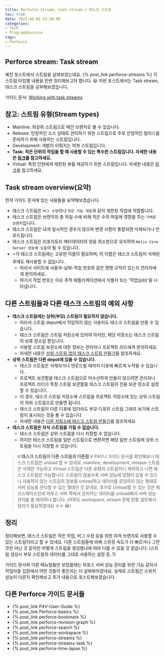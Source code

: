```yaml
---
title: Perforce Stream, task stream / 태스크 스트림
toc: true
date: 2023-05-02 22:30:00
categories:
- Tech
- Program&Service
tags:
- Perforce
---
```


## Perforce stream: Task stream

예전 포스트에서 스트림을 살펴보았는데요. {% post_link perforce-streams %}
각 스트림 타입별 내용을 한번 정리해보고자 합니다. 😃
이번 포스트에서는 Task stream, 태스크 스트림을 공부해보겠습니다.

가이드 문서: [Working with task streams](https://www.perforce.com/manuals/p4v/Content/P4V/streams.task.html)

## 참고: 스트림 유형(Stream types)

- Mainline: 최상위 스트림으로 메인 브랜치로 볼 수 있습니다.
- Release: 안정적인 소스 상태로 관리하기 위한 스트림으로 주로 안정적인 릴리스를 준비하기 위해 사용하는 스트림입니다.
- Development: 개발이 이뤄지는 피쳐 스트림입니다.
- **Task: 작은 단위의 작업을 할 때 사용할 수 있는 특수한 스트림입니다. 자세한 내용은 [링크](https://www.perforce.com/manuals/p4v/Content/P4V/streams.task.html)를 참고하세요.**
- Virtual: 특정 인원에게 제한된 뷰를 제공하기 위한 스트림입니다. 자세한 내용은 [링크](https://www.perforce.com/manuals/p4v/Content/P4V/streams.virtual.html)를 참고하세요.

## Task stream overview(요약)

먼저 가이드 문서에 있는 내용들을 요약해보겠습니다.

- 태스크 스트림은 `버그 수정`이나 `작은 기능 개발`과 같이 제한된 작업에 적합합니다. 
- 태스크 스트림은 브랜치의 총 파일 수에 비해 적은 수의 파일에 영향을 주는 `가벼운 브랜치`입니다.
- 태스크 스트림은 대개 일시적인 경우가 많으며 변경 사항이 통합되면 삭제되거나 언로드됩니다.
- 태스크 스트림은 리포지토리 메타데이터의 양을 최소한으로 유지하여 `Helix Core Server 성능에 도움`이 될 수 있습니다.
- ⭐각 태스크 스트림에는 고유한 이름이 필요하며, 이 이름은 태스크 스트림이 삭제된 후에도 재사용할 수 없습니다.
  - 따라서 사이트에 사용자-날짜-작업 번호와 같은 명명 규칙이 있는지 관리자에게 문의하세요.
  - 여기서 작업 번호는 이슈 추적 애플리케이션에서 식별자 또는 '작업(job)'을 나타냅니다.

## 다른 스트림들과 다른 태스크 스트림의 예외 사항

- **태스크 스트림에는 상위(부모) 스트림이 필요하지 않습니다.**
  - 따라서 스트림 depot에서 작업하지 않는 사용자도 태스크 스트림을 만들 수 있습니다.
  - 태스크 스트림은 스트림 저장소에 있어야 하지만, 해당 저장소는 태스크 스트림의 보류 장소일 뿐입니다.
  - 사용할 스트림 보관소에 대한 정보는 관리자나 프로젝트 리드에게 문의하세요.
  - 자세한 내용은 [상위 스트림 없이 태스크 스트림 만들기](https://www.perforce.com/manuals/p4v/Content/P4V/streams.task.html#streams.task.create_noparent)를 참조하세요.
- **상위 스트림은 다른 depot에 있을 수 있습니다.**
  - 태스크 스트림은 삭제되거나 언로드될 때까지 디포에 빠르게 누적될 수 있습니다.
  - 프로젝트 보관함을 태스크 스트림으로 어수선하게 만들지 않으려면 관리자나 프로젝트 리더가 특정 스트림 보관함을 태스크 스트림의 전용 보관 장소로 설정할 수 있습니다.
  - 이 경우, 태스크 스트림 저장소에 스트림을 프로젝트 저장소에 있는 상위 스트림의 하위 스트림으로 만들면 됩니다.
  - 태스크 스트림이 다른 디포에 있더라도 부모 디포의 스트림 그래프 보기에 스트림이 표시되는 것을 볼 수 있습니다.
  - 자세한 내용은 [다른 저장소에 태스크 스트림 만들기](https://www.perforce.com/manuals/p4v/Content/P4V/streams.task.html#streams.task.create_diff)를 참조하세요.
- **태스크 스트림은 자식 스트림을 가질 수 없습니다.**
  - 태스크 스트림은 상위 스트림을 다시 지정할 수 없습니다.
  - 하지만 태스크 스트림을 일반 스트림으로 변환하면 해당 일반 스트림에 상위 스트림을 다시 지정할 수 있습니다.

> **💡 태스크 스트림이 다른 스트림과 다른점 💡**
> P4V나 가이드 문서를 확인해보니 태스크 스트림만 unload 할 수 있네요.
> mainline, development, release 스트림은 삭제만 가능하고 Virtual 스트림은 다른 유형의 스트림이니 제외하고 나면 태스크 스트림만 가능합니다.
> 스트림이 많을수록 서버 성능에 영향이 있을 수 있으니 사용하지 않는 스트림의 정보를 unload하고 데이터를 로딩하지 않는 형태로 서버 성능을 관리할 수 있는 형태인 것 같네요.
> 추가로 Unload할 수 있는 것은 워크스페이스인데 퍼포스 서버 쪽에서 관리하는 데이터를 unload해서 서버 성능 관리를 좀 해야하나 봅니다.
> (저희도 workspace, stream 전체 현황 검토해서 정리가 필요하겠네요 ㅎㅎ 😂)

## 정리

정리해보면, 태스크 스트림은 작은 작업, 버그 수정 등을 위한 피쳐 브랜치로 사용할 수 있는 스트림이라고 할 수 있네요.
다른 스트림들에 비해 스위칭 속도가 더 빠르거나 그런 것은 아닌 것 같지만 어떻게 스트림을 생성했냐에 따라 다를 수 있을 것 같습니다.
(스트림 생성시 부모 스트림의 데이터를 그대로 사용하는 설정 등..?)

가이드 문서와 다른 메뉴얼들만 보았을때는 퍼포스 서버 성능 관리를 위한 기능 같아서 작업자들 입장에서 어떤 것들이 좋은지는 더 살펴봐야겠네요.
실제로 스트림간 스위치 성능이 다른지 확인해보고 추가 내용으로 포스트해보겠습니다.

## 다른 Perforce 가이드 문서들

- {% post_link P4V-User-Guide %}
- {% post_link Perforce-basics %}
- {% post_link perforce-bookmark %}
- {% post_link perforce-revision-graph %}
- {% post_link perforce-search %}
- {% post_link perforce-workspace %}
- {% post_link perforce-streams %}
- {% post_link perforce-streams-task %}
- {% post_link perforce-time-lapse %}
